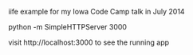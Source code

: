 iife example for my Iowa Code Camp talk in July 2014

python -m SimpleHTTPServer 3000

visit http://localhost:3000 to see the running app
